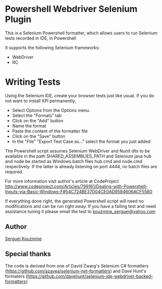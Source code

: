 Powershell Webdriver Selenium Plugin
===================================
This is a Selenium Powershell formatter, which allows users to run Selenium tests recorded in IDE, in Powershell

It supports the following Selenium frameworks:

 * WebDriver
 * RC

Writing Tests
=============

Using the Selenium IDE, create your browser tests just like usual.
If you do not want to install XPI permanently,
* Select Options from the Options menu
* Select the "Formats" tab
* Click on the "Add" button
* Name the format
* Paste the content of the formatter file
* Click on the "Save" button
* In the "File" "Export Test Case as..." select the format you just added

The Powershell script assumes Selenium WebDriver and Nunit dlls
to be available in the path SHARED_ASSEMBLIES_PATH 
and Selenium java hub and node be started as Windows batch files hub.cmd and node.cmd respectively. If the latter is already listening on port 4444, no batch files are required.

For more information visit
author's article at CodeProject
http://www.codeproject.com/Articles/799161/Dealing-with-Powershell-Inputs-via-Basic-Windows-F#54C724BE37D04CE0AD9584606ACF5560

If everything done right, the generated Powershell script will need no modifications and can be run right away. If you have a failing test and need assistance tuning it please email the test to kouzmine_serguei@yahoo.com

Author
------
[Serguei Kouzmine](kouzmine_serguei@yahoo.com)

Special thanks
--------------
The code is derived from one of David Zwarg's Selenium C# formatters
(https://github.com/azavea/selenium-net-formatters)
and Dave Hunt's formaters 
(https://github.com/davehunt/selenium-ide-webdriver-backed-formatters)


